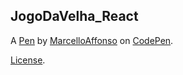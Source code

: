 JogoDaVelha_React
-----------------


A [Pen](https://codepen.io/marcelloaffonso/pen/eYpqzwX) by [MarcelloAffonso](https://codepen.io/marcelloaffonso) on [CodePen](https://codepen.io).

[License](https://codepen.io/marcelloaffonso/pen/eYpqzwX/license).